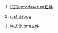 1. [记录vscode中rust插件](https://zhuanlan.zhihu.com/p/218098514?utm_source=qq)

2. [rust debug](https://marketplace.visualstudio.com/items?itemName=vadimcn.vscode-lldb)

3. [格式化toml文件](https://marketplace.visualstudio.com/items?itemName=tamasfe.even-better-toml)